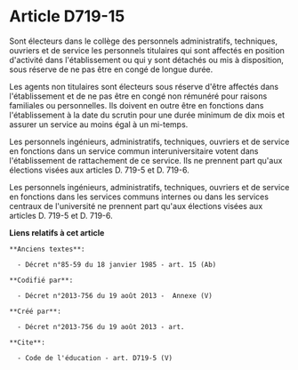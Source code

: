 # Article D719-15

Sont électeurs dans le collège des personnels administratifs, techniques, ouvriers et de service les personnels titulaires
qui sont affectés en position d'activité dans l'établissement ou qui y sont détachés ou mis à disposition, sous réserve de ne
pas être en congé de longue durée. 

Les agents non titulaires sont électeurs sous réserve d'être affectés dans l'établissement et de ne pas être en congé non
rémunéré pour raisons familiales ou personnelles. Ils doivent en outre être en fonctions dans l'établissement à la date du
scrutin pour une durée minimum de dix mois et assurer un service au moins égal à un mi-temps. 

Les personnels ingénieurs, administratifs, techniques, ouvriers et de service en fonctions dans un service commun
interuniversitaire votent dans l'établissement de rattachement de ce service. Ils ne prennent part qu'aux élections visées
aux articles D. 719-5 et D. 719-6. 

Les personnels ingénieurs, administratifs, techniques, ouvriers et de service en fonctions dans les services communs internes
ou dans les services centraux de l'université ne prennent part qu'aux élections visées aux articles D. 719-5 et D. 719-6.

**Liens relatifs à cet article**

	**Anciens textes**:

	  - Décret n°85-59 du 18 janvier 1985 - art. 15 (Ab)

	**Codifié par**:

	  - Décret n°2013-756 du 19 août 2013 -  Annexe (V)

	**Créé par**:

	  - Décret n°2013-756 du 19 août 2013 - art.

	**Cite**:

	  - Code de l'éducation - art. D719-5 (V)
